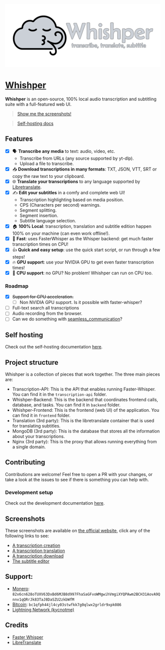 ![whishper banner](misc/banner.png)

# [Whishper](https://whishper.net)

**Whishper** is an open-source, 100% local audio transcription and subtitling suite with a full-featured web UI.

> [Show me the screenshots!](#screenshots)

> [Self-hosting docs](https://whishper.net/guides/install/)

## Features

- [x] 🗣️ **Transcribe any media** to text: audio, video, etc.
    - Transcribe from URLs (any source supported by yt-dlp).
    - Upload a file to transcribe.
- [x] 📥 **Download transcriptions in many formats**: TXT, JSON, VTT, SRT or copy the raw text to your clipboard.
- [x] 🌐 **Translate your transcriptions** to any language supported by [Libretranslate](https://libretranslate.com).
- [x] ✍️ **Edit your subtitles** in a comfy and complete web UI!
    - Transcription highlighting based on media position.
    - CPS (Characters per second) warnings.
    - Segment splitting.
    - Segment insertion.
    - Subtitle language selection.
- [x] 🏠 **100% Local**: transcription, translation and subtitle edition happen 100% on your machine (can even work offline!).
- [x] 🚀 **Fast**: uses FasterWhisper as the Whisper backend: get much faster transcription times on CPU!
- [x] 👍 **Quick and easy setup**: use the quick start script, or run through a few steps!
- [x] 🔥 **GPU support**: use your NVIDIA GPU to get even faster transcription times!
- [x] 🐎 **CPU support**: no GPU? No problem! Whishper can run on CPU too.

### Roadmap

- [x] ~~Support for GPU acceleration.~~
  - [ ] Non NVIDIA GPU support. Is it possible with faster-whisper?
- [ ] Full-text search all transcriptions
- [ ] Audio recording from the browser.
- [ ] Can we do something with [seamless_communication](https://github.com/facebookresearch/seamless_communication)?

## Self hosting

Check out the self-hosting documentation [here](https://whishper.net/guides/install/).

## Project structure

Whishper is a collection of pieces that work together. The three main pieces are:

- Transcription-API: This is the API that enables running Faster-Whisper. You can find it in the `transcription-api` folder.
- Whishper-Backend: This is the backend that coordinates frontend calls, database, and tasks. You can find it in `backend` folder.
- Whishper-Frontend: This is the frontend (web UI) of the application. You can find it in `frontend` folder.
- Translation (3rd party): This is the libretranslate container that is used for translating subtitles.
- MongoDB (3rd party): This is the database that stores all the information about your transcriptions.
- Nginx (3rd party): This is the proxy that allows running everything from a single domain.

## Contributing

Contributions are welcome! Feel free to open a PR with your changes, or take a look at the issues to see if there is something you can help with.

### Development setup

Check out the development documentation [here](https://whishper.net/guides/development/).

## Screenshots

These screenshots are available on [the official website](https://whishper.net/usage/transcriptions/), click any of the following links to see:

- [A transcription creation](https://whishper.net/usage/transcriptions/)
- [A transcription translation](https://whishper.net/usage/translate/)
- [A transcription download](https://whishper.net/usage/download/)
- [The subtitle editor](https://whishper.net/usage/editor/)

## Support:

- [Monero](https://www.getmonero.org/): `82x6cn628oTUXV63DxBd6MJB8d997FhaSaGFvoWMgwihVmgiXYQPAwm2BCH31AovA9Qnnv1qQRrJk83TaJ8DaSZU2zkbWfM`
- [Bitcoin](https://bitcoin.org/en/): `bc1qfph44jl4cy03stwfkk7g0qlwx2grldr9xpk086`
- [Lightning Network (kycnotme)](https://getalby.com/p/kycnotme)

## Credits

- [Faster Whisper](https://github.com/guillaumekln/faster-whisper)
- [LibreTranslate](https://github.com/LibreTranslate/LibreTranslate)
